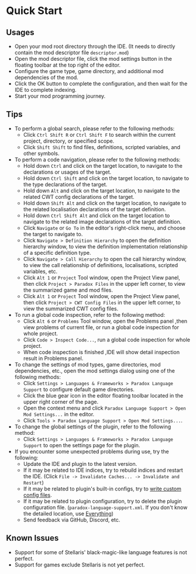 # Quick Start

## Usages

* Open your mod root directory through the IDE. (It needs to directly contain the mod descriptor file `descriptor.mod`)
* Open the mod descriptor file, click the mod settings button in the floating toolbar at the top right of the editor.
* Configure the game type, game directory, and additional mod dependencies of the mod.
* Click the OK button to complete the configuration, and then wait for the IDE to complete indexing.
* Start your mod programming journey.

## Tips

* To perform a global search, please refer to the following methods:
  * Click `Ctrl Shift R` or `Ctrl Shift F` to search within the current project, directory, or specified scope.
  * Click `Shift Shift` to find files, definitions, scripted variables, and other symbols.
* To perform a code navigation, please refer to the following methods:
  * Hold down `Ctrl` and click on the target location, to navigate to the declarations or usages of the target.
  * Hold down `Ctrl Shift` and click on the target location, to navigate to the type declarations of the target.
  * Hold down `Alt` and click on the target location, to navigate to the related CWT config declarations of the target.
  * Hold down `Shift Alt` and click on the target location, to navigate to the related localisation declarations of the target definition.
  * Hold down `Ctrl Shift Alt` and click on the target location to navigate to the related image declarations of the target definition.
  * Click `Navigate` or `Go To` in the editor's right-click menu, and choose the target to navigate to.
  * Click `Navigate > Definition Hierarchy` to open the definition hierarchy window, to view the definition implementation relationship of a specific definition type.
  * Click `Navigate > Call Hierarchy` to open the call hierarchy window, to view the call relationship of definitions, localisations, scripted variables, etc.
  * Click `Alt 1` or `Project` Tool window, open the Project View panel, then click `Project > Paradox Files` in the upper left corner, to view the summarized game and mod files.
  * Click `Alt 1` or `Project` Tool window, open the Project View panel, then click `Project > CWT Config Files` in the upper left corner, to view the summarized CWT config files.
* To run a global code inspection, refer to the following method:
  * Click `Alt 6` or `Problems` Tool window, open the Problems panel ,then view problems of current file, or run a global code inspection for whole project.
  * Click `Code > Inspect Code...`, run a global code inspection for whole project.
  * When code inspection is finished ,IDE will show detail inspection result in Problems panel.
* To change the settings of mod types, game directories, mod dependencies, etc., open the mod settings dialog using one of the following methods:
  * Click `Settings > Languages & Frameworks > Paradox Language Support` to configure default game directories.
  * Click the blue gear icon in the editor floating toolbar located in the upper right corner of the page.
  * Open the context menu and click `Paradox Language Support > Open Mod Settings...` in the editor.
  * Click `Tools > Paradox Language Support > Open Mod Settings...`.
* To change the global settings of the plugin, refer to the following method:
  * Click `Settings > Languages & Frameworks > Paradox Language Support` to open the settings page for the plugin.
* If you encounter some unexpected problems during use, try the following:
  * Update the IDE and plugin to the latest version.
  * If it may be related to IDE indices, try to rebuild indices and restart the IDE. (Click `File -> Invalidate Caches... -> Invalidate and Restart`)
  * If it may be related to plugin's built-in configs, try to [write custom config files](config.md#writing-cwt-config-files).
  * If it may be related to plugin configuration, try to delete the plugin configuration file. (`paradox-language-support.xml`. If you don't know the detailed location, use [Everything](https://www.voidtools.com))
  * Send feedback via GitHub, Discord, etc.

## Known Issues

* Support for some of Stellaris' black-magic-like language features is not perfect.
* Support for games exclude Stellaris is not yet perfect.
